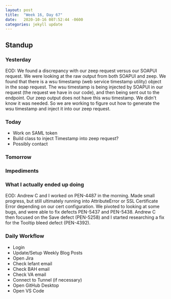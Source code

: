 ```yaml
---
layout: post
title:  "Week 16, Day 67"
date:   2020-10-16 007:52:44 -0600
categories: jekyll update
---
```


## Standup
  
### Yesterday
EOD: We found a discrepancy with our zeep request versus our SOAPUI request. We were looking at the raw output from both SOAPUI and zeep. We found that there is a wsu timestamp (web service timestamp utility) object in the soap request. The wsu timestamp is being injected by SOAPUI in our request (the request we have in our code), and then being sent out to the endpoint. Our zeep output does not have this wsu timestamp. We didn't know it was needed. So we are working to figure out how to generate the wsu timestamp and inject it into our zeep request.

### Today

* Work on SAML token
* Build class to inject Timestamp into zeep request?
* Possibly contact 

### Tomorrow
 
### Impediments

### What I actually ended up doing
EOD: Andrew C and I worked on PEN-4487 in the morning. Made small progress, but still ultimately running into AttributeError or SSL Certificate Error depending on our cert configuration. We pivoted to looking at some bugs, and were able to fix defects PEN-5437 and PEN-5438. Andrew C then focused on the Save defect (PEN-5258) and I started researching a fix for the Tooltip bleed defect (PEN-4392).


### Daily Workflow
* Login
* Update/Setup Weekly Blog Posts
* Open Jira
* Check lefant email
* Check BAH email
* Check VA email
* Connect to Tunnel (if necessary)
* Open GitHub Desktop
* Open VS Code

